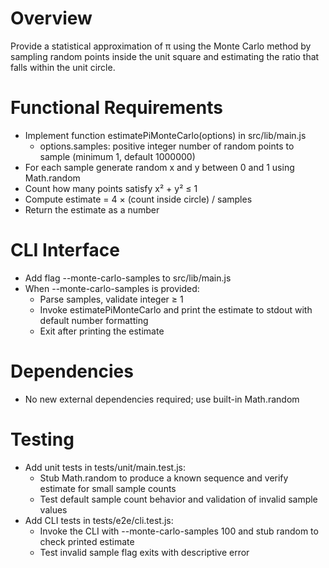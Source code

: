 # Overview

Provide a statistical approximation of π using the Monte Carlo method by sampling random points inside the unit square and estimating the ratio that falls within the unit circle.

# Functional Requirements

- Implement function estimatePiMonteCarlo(options) in src/lib/main.js
  - options.samples: positive integer number of random points to sample (minimum 1, default 1000000)
- For each sample generate random x and y between 0 and 1 using Math.random
- Count how many points satisfy x² + y² ≤ 1
- Compute estimate = 4 × (count inside circle) / samples
- Return the estimate as a number

# CLI Interface

- Add flag --monte-carlo-samples <n> to src/lib/main.js
- When --monte-carlo-samples is provided:
  - Parse samples, validate integer ≥ 1
  - Invoke estimatePiMonteCarlo and print the estimate to stdout with default number formatting
  - Exit after printing the estimate

# Dependencies

- No new external dependencies required; use built-in Math.random

# Testing

- Add unit tests in tests/unit/main.test.js:
  - Stub Math.random to produce a known sequence and verify estimate for small sample counts
  - Test default sample count behavior and validation of invalid sample values
- Add CLI tests in tests/e2e/cli.test.js:
  - Invoke the CLI with --monte-carlo-samples 100 and stub random to check printed estimate
  - Test invalid sample flag exits with descriptive error